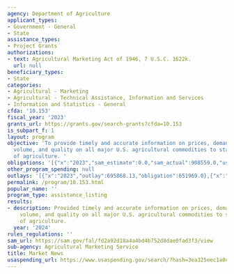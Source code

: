 ```yaml
---
agency: Department of Agriculture
applicant_types:
- Government - General
- State
assistance_types:
- Project Grants
authorizations:
- text: Agricultural Marketing Act of 1946, 7 U.S.C. 1622k.
  url: null
beneficiary_types:
- State
categories:
- Agricultural - Marketing
- Agricultural - Technical Assistance, Information and Services
- Information and Statistics - General
cfda: '10.153'
fiscal_year: '2023'
grants_url: https://grants.gov/search-grants?cfda=10.153
is_subpart_f: 1
layout: program
objective: 'To provide timely and accurate information on prices, demand, movement,
  volume, and quality on all major U.S. agricultural commodities to state departments
  of agriculture. '
obligations: '[{"x":"2023","sam_estimate":0.0,"sam_actual":908559.0,"usa_spending_actual":908559.0},{"x":"2024","sam_estimate":0.0,"sam_actual":320938.0,"usa_spending_actual":320938.38},{"x":"2025","sam_estimate":0.0,"sam_actual":500000.0,"usa_spending_actual":0.0}]'
other_program_spending: null
outlays: '[{"x":"2023","outlay":695868.13,"obligation":651969.0},{"x":"2024","outlay":25229.56,"obligation":115000.0},{"x":"2025","outlay":0.0,"obligation":0.0}]'
permalink: /program/10.153.html
popular_name: ''
program_type: assistance_listing
results:
- description: Provided timely and accurate information on prices, demand, movement,
    volume, and quality on all major U.S. agricultural commodities to state departments
    of agriculture.
  year: '2024'
rules_regulations: ''
sam_url: https://sam.gov/fal/fd2a92d18a4a4bd4b752d8dae0fad3f3/view
sub-agency: Agricultural Marketing Service
title: Market News
usaspending_url: https://www.usaspending.gov/search/?hash=3ea325eec1a0ce20675a47c88195d6ef
---
```

